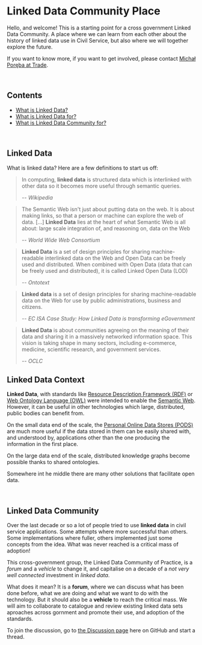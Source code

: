 # Linked Data Community Place

Hello, and welcome! This is a starting point for a cross government Linked Data Community. 
A place where we can learn from each other about the history of linked data use in Civil Service,
but also where we will together explore the future. 

If you want to know more, if you want to get involved, please contact [Michał Poręba at Trade](mailto://michal.poreba@trade.gov.uk).

&nbsp;
## Contents
* [What is Linked Data?](#linked-data)
* [What is Linked Data for?](#linked-data-context)
* [What is Linked Data Community for?](#linked-data-community)

&nbsp;
## Linked Data
What is linked data? Here are a few definitions to start us off: 

> In computing, **linked data** is structured data which is interlinked with other data 
> so it becomes more useful through semantic queries.
>
> -- *Wikipedia*

> The Semantic Web isn't just about putting data on the web. 
> It is about making links, so that a person or machine can 
> explore the web of data. [...] 
> **Linked Data** lies at the heart of what Semantic Web is all about: 
> large scale integration of, and reasoning on, data on the Web
> 
> -- *World Wide Web Consortium*

> **Linked Data** is a set of design principles for sharing machine-readable interlinked data 
> on the Web and Open Data can be freely used and distributed. 
> When combined with Open Data (data that can be freely used and distributed), it is called Linked Open Data (LOD)
>
> -- *Ontotext*

> **Linked data** is a set of design principles for sharing machine-readable
> data on the Web for use by public administrations, business and citizens.
> 
> -- *EC ISA Case Study: How Linked Data is transforming eGovernment*

> **Linked Data** is about communities agreeing on the meaning of their data 
> and sharing it in a massively networked information space. This vision is taking shape in many sectors, 
> including e-commerce, medicine, scientific research, and government services.
> 
> -- *OCLC*

## Linked Data Context

**Linked Data**, with standards like [Resource Description Framework (RDF)](https://en.wikipedia.org/wiki/Resource_Description_Framework) 
or [Web Ontology Language (OWL)](https://en.wikipedia.org/wiki/Web_Ontology_Language) 
were intended to enable the [Semantic Web](https://en.wikipedia.org/wiki/Semantic_Web). 
However, it can be useful in other technologies which large, distributed, public bodies can benefit from. 

On the small data end of the scale, the [Personal Online Data Stores (PODS)](https://solidproject.org/) 
are much more useful if the data stored in them can be easily shared with, and understood by, applications other
than the one producing the information in the first place. 

On the large data end of the scale, distributed knowledge graphs become possible thanks to shared ontologies. 

Somewhere int he middle there are many other solutions that facilitate open data. 

&nbsp;
## Linked Data Community
Over the last decade or so a lot of people tried to use **linked data** in civil service applications. 
Some attempts where more successful than others. Some implementations where fuller, others implemented just some concepts from the idea. 
What was never reached is a critical mass of adoption! 

This cross-government group, the Linked Data Community of Practice, is a *forum* and a *vehicle* to change it, and capitalise on
a decade of a *not very well connected* investment in *linked data*. 

What does it mean? It is a **forum**, where we can discuss what has been done before, what we are doing 
and what we want to do with the technology. But it should also be a **vehicle** to reach the critical mass. 
We will aim to collaborate to catalogue and review existing linked data sets aproaches across gornment and promote their use, 
and adoption of the standards. 

To join the discussion, go to [the Discussion page](https://github.com/co-cddo/linked-data/discussions) here on GitHub and start a thread. 